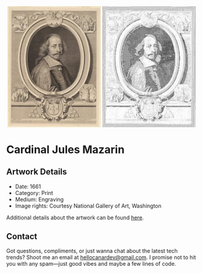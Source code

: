 <html>

<div align="center">
    <img width="49%" src="artwork.jpg" alt="artwork"/>
    <img width="49%" src="ascii_artwork.jpg" alt="artwork ASCII"/>
</div>

# Cardinal Jules Mazarin

## Artwork Details

- Date: 1661
- Category: Print
- Medium: Engraving
- Image rights: Courtesy National Gallery of Art, Washington

Additional details about the artwork can be found [here](https://www.artsy.net/artwork/peter-ludwig-van-schuppen-after-pierre-mignard-i-cardinal-jules-mazarin).

## Contact

Got questions, compliments, or just wanna chat about the latest tech trends? Shoot me an email
at [hellocanardev@gmail.com](mailto:hellocanardev@gmail.com). I promise not to hit you with any spam—just good vibes and
maybe a few lines of code.

</html>
